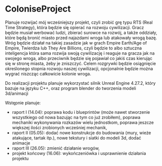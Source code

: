 # ColoniseProject

Planuje rozwijać mój wcześniejszy projekt, czyli zrobić grę typu RTS (Real Time Strategy), która będzie się opierać na rozwoju cywilizacji. Gracz będzie musiał werbować ludzi, zbierać surowce na rozwój, a także oddziały, które będą bronić miasto przed najazdami wroga lub atakowały wrogą bazę. 
Wróg będzie działał na takiej zasadzie jak w grach Empire Earth/Age of Empire, Twierdza lub They Are Billions, czyli będzie to albo sztuczna inteligencja która sama rozwija swoją cywilizację i reaguje na gracza jak na swojego wroga, albo przeciwnik będzie się pojawiał co jakiś czas kierując się w stronę miasta, żeby je zniszczyć. Celem rozgrywki będzie osiągnięcie określonego stopnia rozwoju naszej cywilizacji, opcjonalnie będzie można wygrać niszcząc całkowicie kolonie wroga. 

Do realizacji projektu planuje wykorzystać silnik Unreal Engine 4.27.2, który bazuje na języku C++, oraz program blender do tworzenia modeli 3d/animacji

Wstępnie planuje:
- raport I (14.04):  poprawa kodu i blueprintów (może nawet stworzenie wszystkiego od nowa bazując na tym co już zrobiłem),  poprawa mechaniki wykonywania rozkazów wielu jednostkom, poprawa jeszcze większej ilości zrobionych wcześniej mechanik,
- raport II (05.05):  dodać nowe konstrukcje do budowania (mury, wieże atakujące, tartak itp.),  nowe tekstury i siatki do modeli 3d, dodać animacje
- raport III (26.05):  zmienić działanie wrogów,
- projekt końcowy (16.06):  wykończeniówka i usprawnienie działania projektu
